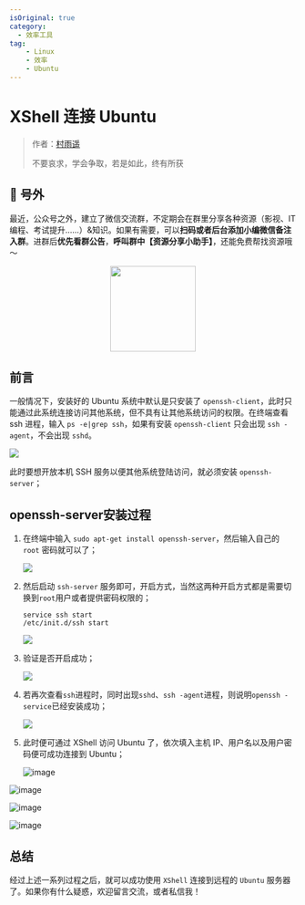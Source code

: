 ```yaml
---
isOriginal: true
category:
  - 效率工具
tag: 
    - Linux
    - 效率
    - Ubuntu
---
```


# XShell 连接 Ubuntu

> 作者：[村雨遥](https://github.com/cunyu1943)
> 
> 不要哀求，学会争取，若是如此，终有所获
> 
>

## 🎈 号外

最近，公众号之外，建立了微信交流群，不定期会在群里分享各种资源（影视、IT 编程、考试提升……）&知识。如果有需要，可以**扫码或者后台添加小编微信备注入群**。进群后**优先看群公告**，**呼叫群中【资源分享小助手】**，还能免费帮找资源哦～

<center>
<img src="/contact/wxgroup.jpg" width="150"> 
</center>

## 前言

一般情况下，安装好的 Ubuntu 系统中默认是只安装了 `openssh-client`，此时只能通过此系统连接访问其他系统，但不具有让其他系统访问的权限。在终端查看 ssh 进程，输入 `ps -e|grep ssh`，如果有安装 `openssh-client` 只会出现 `ssh -agent`，不会出现 `sshd`。

![](assets/20200519-xshell-ubuntu/format,png-20240216201803294.png)

此时要想开放本机 SSH 服务以便其他系统登陆访问，就必须安装 `openssh-server`；

## openssh-server安装过程

1. 在终端中输入 `sudo apt-get install openssh-server`，然后输入自己的 `root` 密码就可以了；

    

    ![](assets/20200519-xshell-ubuntu/format,png-20240216201803332.png)

    

2. 然后启动 `ssh-server` 服务即可，开启方式，当然这两种开启方式都是需要切换到```root```用户或者提供密码权限的；

    ```shell
    service ssh start
    /etc/init.d/ssh start
    ```

    ![](assets/20200519-xshell-ubuntu/watermark,type_ZmFuZ3poZW5naGVpdGk,shadow_10,text_aHR0cHM6Ly9ibG9nLmNzZG4ubmV0L2dpdGh1Yl8zOTY1NTAyOQ==,size_16,color_FFFFFF,t_70-20240216201803296.png)


3. 验证是否开启成功；

    ![](assets/20200519-xshell-ubuntu/format,png-20240216201803310.png)

4. 若再次查看```ssh```进程时，同时出现```sshd```、```ssh -agent```进程，则说明```openssh -service```已经安装成功；

    ![](assets/20200519-xshell-ubuntu/format,png-20240216201803310.png)

    

5. 此时便可通过 XShell 访问 Ubuntu 了，依次填入主机 IP、用户名以及用户密码便可成功连接到 Ubuntu；

    ![image](assets/20200519-xshell-ubuntu/format,png-20240216201803297.png)

![image](assets/20200519-xshell-ubuntu/format,png-20240216201803300.png)

![image](assets/20200519-xshell-ubuntu/format,png-20240216201803278.png)

![image](assets/20200519-xshell-ubuntu/format,png-20240216201803309.png)

## 总结

经过上述一系列过程之后，就可以成功使用 `XShell` 连接到远程的 `Ubuntu` 服务器了。如果你有什么疑惑，欢迎留言交流，或者私信我！
